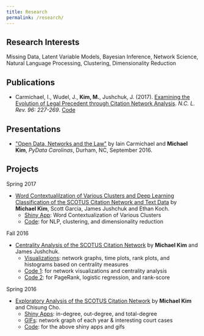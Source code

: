```yaml
---
title: Research
permalink: /research/
---
```


## Research Interests
Missing Data, Latent Variable Models, Bayesian Inference, Network Science, Natural Language Processing, Clustering, Dimensionality Reduction

## Publications
- Carmichael, I., Wudel, J., **Kim, M.**, Jushchuk, J. (2017). [Examining the Evolution of Legal Precedent through Citation Network Analysis](https://scholarship.law.unc.edu/cgi/viewcontent.cgi?referer=&httpsredir=1&article=5717&context=nclr). *N.C. L. Rev. 96: 227-269*. [Code](https://github.com/idc9/law-net)

## Presentations
- ["Open Data, Networks and the Law"](https://www.youtube.com/watch?v=AP7_godzwVI) by Iain Carmichael and **Michael Kim**, *PyData Carolinas*, Durham, NC, September 2016.

## Projects
Spring 2017
- [Word Contextualilzation of Various Clusters and Deep Learning Classification of the SCOTUS Citation Network and Text Data](https://michaelkkim.github.io/pdf/stor496/report_sp17.pdf) by **Michael Kim**, Scott Garcia, James Jushchuk and Ethan Koch.
  - [Shiny App](https://scottgarcia.shinyapps.io/Scotus_Clustering/): Word Contextualization of Various Clusters
  - [Code](https://github.com/idc9/law-net/tree/michael2): for NLP, clustering, and dimensionality reduction

Fall 2016
- [Centrality Analysis of the SCOTUS Citation Network](https://michaelkkim.github.io/pdf/stor496/report_fa16.pdf) by **Michael Kim** and James Jushchuk.
  - [Visualizations](https://github.com/brschneidE3/LegalNetworks/blob/michael2/python_code/SCOTUS_visuals.ipynb): network graphs, time plots, rank plots, and histograms based on centrality measures
  - [Code 1](https://github.com/brschneidE3/LegalNetworks/tree/michael2): for network visualizations and centrality analysis
  - [Code 2](https://github.com/idc9/law-net/tree/jamesjushchuk/explore/James): for PageRank, logistic regression, and rank-score

Spring 2016
- [Exploratory Analysis of the SCOTUS Citation Network](https://michaelkkim.github.io/pdf/stor496/report_sp16.pdf) by **Michael Kim** and Chisung Cho.
  - [Shiny Apps](https://michaelkkim.github.io/research/shiny_apps): in-degree, out-degree, and total-degree
  - [GIFs](https://michaelkkim.github.io/research/gifs): network graph of each year & interesting court cases
  - [Code](https://github.com/UNCscotus/scotus): for the above shiny apps and gifs
